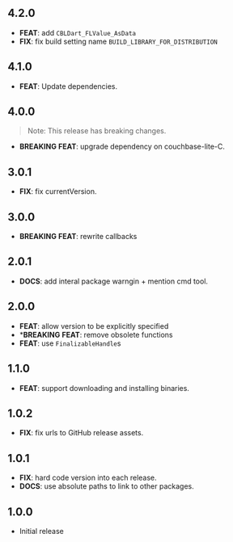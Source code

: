 ## 4.2.0

 - **FEAT**: add `CBLDart_FLValue_AsData`
 - **FIX**: fix build setting name `BUILD_LIBRARY_FOR_DISTRIBUTION`

## 4.1.0

 - **FEAT**: Update dependencies.

## 4.0.0

> Note: This release has breaking changes.

 - **BREAKING** **FEAT**: upgrade dependency on couchbase-lite-C.

## 3.0.1

 - **FIX**: fix currentVersion.

## 3.0.0

 - **BREAKING** **FEAT**: rewrite callbacks

## 2.0.1

 - **DOCS**: add interal package warngin + mention cmd tool.

## 2.0.0

 - **FEAT**: allow version to be explicitly specified
 - ***BREAKING** **FEAT**: remove obsolete functions
 - **FEAT**: use `FinalizableHandle`s

## 1.1.0

 - **FEAT**: support downloading and installing binaries.

## 1.0.2

 - **FIX**: fix urls to GitHub release assets.

## 1.0.1

 - **FIX**: hard code version into each release.
 - **DOCS**: use absolute paths to link to other packages.

## 1.0.0

 - Initial release

